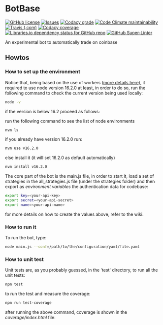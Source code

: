 # BotBase

[![GitHub license](https://img.shields.io/github/license/amcalabretta/botbase?style=plastic)](https://github.com/amcalabretta/botbase/blob/master/LICENSE)
[![Issues](https://img.shields.io/github/issues/amcalabretta/botbase?style=plastic)](https://github.com/amcalabretta/botbase/issues)
[![Codacy grade](https://img.shields.io/codacy/grade/18b28f4cd13647bbb3d1e15d8c637b82?style=plastic)](https://app.codacy.com/gh/amcalabretta/botbase/dashboard?branch=master)
[![Code Climate maintainability](https://img.shields.io/codeclimate/maintainability/amcalabretta/botbase?style=plastic)](https://codeclimate.com/github/amcalabretta/botbase)
[![Travis (.com)](https://img.shields.io/travis/com/amcalabretta/botbase?style=plastic)](https://travis-ci.com/github/amcalabretta/botbase)
[![Codacy coverage](https://img.shields.io/codacy/coverage/18b28f4cd13647bbb3d1e15d8c637b82?style=plastic)](https://app.codacy.com/gh/amcalabretta/botbase/dashboard?branch=master)
[![Libraries.io dependency status for GitHub repo](https://img.shields.io/librariesio/github/amcalabretta/botbase?style=plastic)](https://libraries.io/github/amcalabretta/botbase)
[![GitHub Super-Linter](https://github.com/amcalabretta/botbase/workflows/Lint%20Code%20Base/badge.svg)](https://github.com/marketplace/actions/super-linter)


An experimental bot to automatically trade on coinbase

## Howtos

### How to set up the environment

Notice that, being based on the use of workers ([more details here](https://nodejs.org/api/worker_threads.html)), it required to use node version 16.2.0 at least, in  order to do so, run the following command to check the current version being used locally:

```bash
node -v
```

if the version is below 16.2 proceed as follows:

run the following command to see the list of node environments

```bash
nvm ls
```

if you already have version 16.2.0 run:

```bash
nvm use v16.2.0
```

else install it (it will set 16.2.0 as default automatically)

```bash
nvm install v16.2.0
```

The core part of the bot is the main.js file, in order to start it, load a set of strategies in the all_strategies.js file (under the strategies folder) and then export as *environment variables* the authentication data for codebase:

```bash
export key=<your-api-key>
export secret=<your-api-secret>
export name=<your-api-name>
```

for more details on how to create the values above, refer to the wiki.

### How to run it

To run the bot, type:
```bash
node main.js --conf=/path/to/the/configuration/yaml/file.yaml
```

### How to unit test

Unit tests are, as you probably guessed, in the 'test' directory, to run all the unit tests:

```bash 
npm test
```

to run the test and measure the coverage:

```bash
npm run test-coverage
```
after running the above command, coverage is shown in the *coverage/index.html* file:






